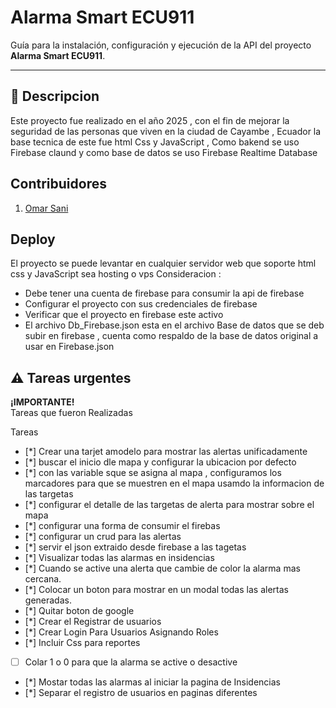 # Alarma Smart ECU911 

Guía para la instalación, configuración y ejecución de la API del proyecto **Alarma Smart ECU911**.

---

## 🚀 Descripcion

Este proyecto fue realizado en el año 2025 , con el fin de mejorar la seguridad de las personas que viven en la ciudad de Cayambe , Ecuador
la base tecnica de este fue html Css y JavaScript , Como bakend se uso Firebase claund y como base de datos se uso Firebase Realtime Database

## Contribuidores

1. [Omar Sani](https://github.com/sonick-s/)

## Deploy

El proyecto se puede levantar en cualquier servidor web que soporte html css y JavaScript sea hosting o vps
Consideracion : 
- Debe tener una cuenta de firebase para consumir la api de firebase
- Configurar el proyecto con sus credenciales de firebase
- Verificar que el proyecto en firebase este activo
- El archivo Db_Firebase.json esta en el archivo Base de datos que se deb subir en firebase , cuenta como respaldo de la base de datos original a usar en Firebase.json

## ⚠️ Tareas urgentes
**¡IMPORTANTE!**  
Tareas que fueron Realizadas


Tareas 
- [*] Crear una tarjet amodelo para mostrar las alertas unificadamente
- [*] buscar el inicio dle mapa y configurar la ubicacion por defecto
- [*] con las variable sque se asigna al mapa , configuramos los marcadores para que se muestren en el mapa  usamdo la informacion de las targetas
- [*] configurar el detalle de las targetas de alerta para mostrar sobre el mapa
- [*] configurar una forma de consumir el firebas
- [*] configurar un crud para las alertas
- [*] servir el json extraido desde firebase a las tagetas
- [*] Visualizar todas las alarmas en insidencias 
- [*] Cuando se active una alerta que cambie de color la alarma mas cercana. 
- [*] Colocar un boton para mostrar en un modal todas las alertas generadas.
- [*] Quitar boton de google
- [*] Crear el Registrar de usuarios
- [*] Crear Login Para Usuarios Asignando Roles
- [*] Incluir Css para reportes
- [ ] Colar 1 o 0 para que la alarma se active o desactive
- [*] Mostar todas las alarmas al iniciar la pagina de Insidencias
- [*] Separar el registro de usuarios en paginas diferentes





